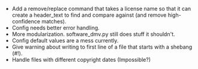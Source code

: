 - Add a remove/replace command that takes a license name so that it can create a
  header_text to find and compare against (and remove high-confidence matches).
- Config needs better error handling.
- More modularization. software_dmv.py still does stuff it shouldn't.
- Config default values are a mess currently.
- Give warning about writing to first line of a file that starts with a shebang
  (#!).
- Handle files with different copyright dates (Impossible?)
